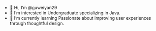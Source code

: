 - 👋 Hi, I’m @guweiyan29
- 👀 I’m interested in Undergraduate specializing in Java. 
- 🌱 I’m currently learning Passionate about improving user experiences through thoughtful design.
